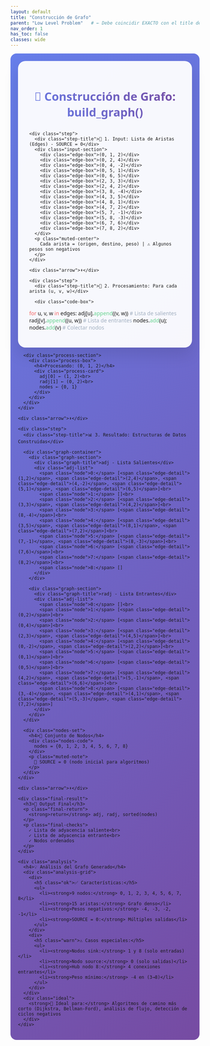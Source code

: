 ```yaml
---
layout: default
title: "Construcción de Grafo"
parent: "Low Level Problem"   # ← Debe coincidir EXACTO con el title del padre
nav_order: 1
has_toc: false
classes: wide
---
```


<div id="construccion-grafo">
  <div class="container">
    <h1>🔗 Construcción de Grafo: build_graph()</h1>

    <div class="step">
      <div class="step-title">📝 1. Input: Lista de Aristas (Edges) - SOURCE = 0</div>
      <div class="input-section">
        <div class="edge-box">(0, 1, 2)</div>
        <div class="edge-box">(0, 2, 4)</div>
        <div class="edge-box">(0, 4, -2)</div>
        <div class="edge-box">(0, 5, 1)</div>
        <div class="edge-box">(0, 6, 5)</div>
        <div class="edge-box">(2, 3, 3)</div>
        <div class="edge-box">(2, 4, 2)</div>
        <div class="edge-box">(3, 8, -4)</div>
        <div class="edge-box">(4, 3, 5)</div>
        <div class="edge-box">(4, 8, 1)</div>
        <div class="edge-box">(4, 7, 2)</div>
        <div class="edge-box">(5, 7, -1)</div>
        <div class="edge-box">(5, 8, -3)</div>
        <div class="edge-box">(6, 7, 6)</div>
        <div class="edge-box">(7, 8, 2)</div>
      </div>
      <p class="muted-center">
        Cada arista = (origen, destino, peso) | ⚠️ Algunos pesos son negativos
      </p>
    </div>

    <div class="arrow">⬇️</div>

    <div class="step">
      <div class="step-title">🔄 2. Procesamiento: Para cada arista (u, v, w)</div>

      <div class="code-box">
<span class="keyword">for</span> u, v, w <span class="keyword">in</span> edges:
    adj[u].<span class="function">append</span>((v, w))      <span class="comment"># Lista de salientes</span>
    radj[v].<span class="function">append</span>((u, w))     <span class="comment"># Lista de entrantes</span>
    nodes.<span class="function">add</span>(u); nodes.<span class="function">add</span>(v)  <span class="comment"># Colectar nodos</span>
      </div>

      <div class="process-section">
        <div class="process-box">
          <h4>Procesando: (0, 1, 2)</h4>
          <div class="process-card">
            adj[0] ← (1, 2)<br>
            radj[1] ← (0, 2)<br>
            nodes ← {0, 1}
          </div>
        </div>
      </div>
    </div>

    <div class="arrow">⬇️</div>

    <div class="step">
      <div class="step-title">📊 3. Resultado: Estructuras de Datos Construidas</div>

      <div class="graph-container">
        <div class="graph-section">
          <div class="graph-title">adj - Lista Salientes</div>
          <div class="adj-list">
            <span class="node">0:</span> [<span class="edge-detail">(1,2)</span>, <span class="edge-detail">(2,4)</span>, <span class="edge-detail">(4,-2)</span>, <span class="edge-detail">(5,1)</span>, <span class="edge-detail">(6,5)</span>]<br>
            <span class="node">1:</span> []<br>
            <span class="node">2:</span> [<span class="edge-detail">(3,3)</span>, <span class="edge-detail">(4,2)</span>]<br>
            <span class="node">3:</span> [<span class="edge-detail">(8,-4)</span>]<br>
            <span class="node">4:</span> [<span class="edge-detail">(3,5)</span>, <span class="edge-detail">(8,1)</span>, <span class="edge-detail">(7,2)</span>]<br>
            <span class="node">5:</span> [<span class="edge-detail">(7,-1)</span>, <span class="edge-detail">(8,-3)</span>]<br>
            <span class="node">6:</span> [<span class="edge-detail">(7,6)</span>]<br>
            <span class="node">7:</span> [<span class="edge-detail">(8,2)</span>]<br>
            <span class="node">8:</span> []
          </div>
        </div>

        <div class="graph-section">
          <div class="graph-title">radj - Lista Entrantes</div>
          <div class="adj-list">
            <span class="node">0:</span> []<br>
            <span class="node">1:</span> [<span class="edge-detail">(0,2)</span>]<br>
            <span class="node">2:</span> [<span class="edge-detail">(0,4)</span>]<br>
            <span class="node">3:</span> [<span class="edge-detail">(2,3)</span>, <span class="edge-detail">(4,5)</span>]<br>
            <span class="node">4:</span> [<span class="edge-detail">(0,-2)</span>, <span class="edge-detail">(2,2)</span>]<br>
            <span class="node">5:</span> [<span class="edge-detail">(0,1)</span>]<br>
            <span class="node">6:</span> [<span class="edge-detail">(0,5)</span>]<br>
            <span class="node">7:</span> [<span class="edge-detail">(4,2)</span>, <span class="edge-detail">(5,-1)</span>, <span class="edge-detail">(6,6)</span>]<br>
            <span class="node">8:</span> [<span class="edge-detail">(3,-4)</span>, <span class="edge-detail">(4,1)</span>, <span class="edge-detail">(5,-3)</span>, <span class="edge-detail">(7,2)</span>]
          </div>
        </div>
      </div>

      <div class="nodes-set">
        <h4>🎯 Conjunto de Nodos</h4>
        <div class="nodes-code">
          nodes = {0, 1, 2, 3, 4, 5, 6, 7, 8}
        </div>
        <p class="muted-note">
          🏁 SOURCE = 0 (nodo inicial para algoritmos)
        </p>
      </div>
    </div>

    <div class="arrow">⬇️</div>

    <div class="final-result">
      <h3>🎉 Output Final</h3>
      <p class="final-return">
        <strong>return</strong> adj, radj, sorted(nodes)
      </p>
      <p class="final-checks">
        ✓ Lista de adyacencia saliente<br>
        ✓ Lista de adyacencia entrante<br>
        ✓ Nodos ordenados
      </p>
    </div>

    <div class="analysis">
      <h4>💡 Análisis del Grafo Generado</h4>
      <div class="analysis-grid">
        <div>
          <h5 class="ok">✅ Características:</h5>
          <ul>
            <li><strong>9 nodos:</strong> 0, 1, 2, 3, 4, 5, 6, 7, 8</li>
            <li><strong>15 aristas:</strong> Grafo denso</li>
            <li><strong>Pesos negativos:</strong> -4, -3, -2, -1</li>
            <li><strong>SOURCE = 0:</strong> Múltiples salidas</li>
          </ul>
        </div>
        <div>
          <h5 class="warn">⚠️ Casos especiales:</h5>
          <ul>
            <li><strong>Nodos sink:</strong> 1 y 8 (solo entradas)</li>
            <li><strong>Nodo source:</strong> 0 (solo salidas)</li>
            <li><strong>Hub nodo 8:</strong> 4 conexiones entrantes</li>
            <li><strong>Peso mínimo:</strong> -4 en (3→8)</li>
          </ul>
        </div>
      </div>
      <div class="ideal">
        <strong>🚀 Ideal para:</strong> Algoritmos de camino más corto (Dijkstra, Bellman-Ford), análisis de flujo, detección de ciclos negativos
      </div>
    </div>
  </div>
</div>

<style>
/* ====== Scopea TODO bajo #construccion-grafo ====== */
#construccion-grafo {
  font-family: 'Segoe UI', Tahoma, Geneva, Verdana, sans-serif;
  background: linear-gradient(135deg, #667eea 0%, #764ba2 100%);
  padding: 20px;
  border-radius: 16px;
}

/* Contenedor principal */
#construccion-grafo .container {
  max-width: 1200px;
  margin: 0 auto;
  background: rgba(255, 255, 255, 0.95);
  border-radius: 20px;
  padding: 30px;
  box-shadow: 0 20px 40px rgba(0,0,0,0.1);
}

/* Títulos */
#construccion-grafo h1 {
  text-align: center;
  color: #2c3e50;
  margin-bottom: 30px;
  font-size: 2.2em;
  background: linear-gradient(45deg, #667eea, #764ba2);
  -webkit-background-clip: text;
  -webkit-text-fill-color: transparent;
}
#construccion-grafo .step-title {
  font-size: 1.25em;
  font-weight: bold;
  color: #2c3e50;
  margin-bottom: 15px;
}

/* Bloques/steps */
#construccion-grafo .step {
  margin: 30px 0;
  padding: 20px;
  border-radius: 15px;
  background: #f8f9fa;
  border-left: 5px solid #667eea;
  transition: all 0.3s ease;
}
#construccion-grafo .step:hover {
  transform: translateY(-2px);
  box-shadow: 0 10px 25px rgba(102, 126, 234, 0.2);
}

/* Filas y cajas */
#construccion-grafo .input-section, 
#construccion-grafo .process-section {
  display: flex; justify-content: space-around; align-items: center;
  flex-wrap: wrap; gap: 20px; margin: 20px 0;
}
#construccion-grafo .edge-box {
  background: #e3f2fd;
  padding: 15px 20px;
  border-radius: 10px;
  border: 2px solid #2196f3;
  font-family: 'Courier New', monospace;
  font-weight: bold;
  color: #1565c0;
  box-shadow: 0 4px 8px rgba(33, 150, 243, 0.2);
}

/* Procesamiento */
#construccion-grafo .process-box { text-align: center; }
#construccion-grafo .process-card {
  background: #fff; padding: 15px; border-radius: 10px; border: 2px solid #2196f3;
}

/* Sección de grafos */
#construccion-grafo .graph-container {
  display: flex; justify-content: space-around; gap: 20px;
  margin: 20px 0; flex-wrap: wrap;
}
#construccion-grafo .graph-section {
  background: white; padding: 20px; border-radius: 15px; border: 2px solid #ddd;
  min-width: 300px; box-shadow: 0 5px 15px rgba(0,0,0,0.1);
}
#construccion-grafo .graph-title {
  font-weight: bold; color: #2c3e50; margin-bottom: 15px; font-size: 1.1em; text-align: center;
  background: linear-gradient(45deg, #667eea, #764ba2);
  -webkit-background-clip: text;
  -webkit-text-fill-color: transparent;
}
#construccion-grafo .adj-list {
  font-family: 'Courier New', monospace; line-height: 1.8;
  background: #f8f9fa; padding: 15px; border-radius: 10px;
}
#construccion-grafo .node { color: #e91e63; font-weight: bold; }
#construccion-grafo .edge-detail { color: #4caf50; background: #e8f5e8; padding: 2px 6px; border-radius: 4px; margin: 0 2px; }

/* Flechas y notas */
#construccion-grafo .arrow { text-align: center; font-size: 2em; color: #667eea; animation: pulse 2s infinite; }
#construccion-grafo .muted-center { text-align: center; color: #666; }
#construccion-grafo .muted-note { margin: 10px 0 0 0; color: #666; font-size: 0.9em; }

/* Nodos */
#construccion-grafo .nodes-set {
  background: #fff3e0; border: 2px solid #ff9800; padding: 20px; border-radius: 15px; text-align: center; margin: 20px 0;
}
#construccion-grafo .nodes-code { font-family: 'Courier New', monospace; font-size: 1.05em; }

/* Resultado final */
#construccion-grafo .final-result {
  background: linear-gradient(135deg, #4caf50, #8bc34a);
  color: white; padding: 25px; border-radius: 15px; text-align: center; margin: 30px 0;
  box-shadow: 0 10px 25px rgba(76, 175, 80, 0.3);
}
#construccion-grafo .final-return { font-size: 1.1em; margin: 0; }
#construccion-grafo .final-checks { margin: 10px 0 0 0; opacity: 0.95; }

/* Análisis */
#construccion-grafo .analysis {
  background: #e8f4f8; padding: 20px; border-radius: 15px; border-left: 5px solid #2196f3; margin-top: 30px;
}
#construccion-grafo .analysis-grid { display: flex; gap: 20px; flex-wrap: wrap; }
#construccion-grafo .ok { color: #4caf50; margin-bottom: 10px; }
#construccion-grafo .warn { color: #f44336; margin-bottom: 10px; }
#construccion-grafo .ideal { background: #fff3e0; margin-top: 15px; padding: 15px; border-radius: 10px; }

/* Código */
#construccion-grafo .code-box {
  background: #2d3748; color: #e2e8f0; padding: 15px; border-radius: 10px;
  font-family: 'Courier New', monospace; font-size: 0.9em; line-height: 1.5; margin: 15px 0; overflow-x: auto;
}
#construccion-grafo .keyword { color: #f56565; }
#construccion-grafo .function { color: #68d391; }
#construccion-grafo .string { color: #fbb6ce; }
#construccion-grafo .comment { color: #a0aec0; }

/* Animaciones */
@keyframes pulse { 0%, 100% { transform: scale(1); } 50% { transform: scale(1.1); } }

/* Responsive */
@media (max-width: 900px){
  #construccion-grafo .graph-container { flex-direction: column; }
}
</style>
